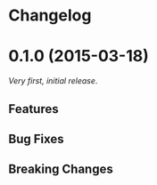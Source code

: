 ﻿Changelog
======

# 0.1.0 (2015-03-18)

_Very first, initial release_.

## Features

## Bug Fixes

## Breaking Changes